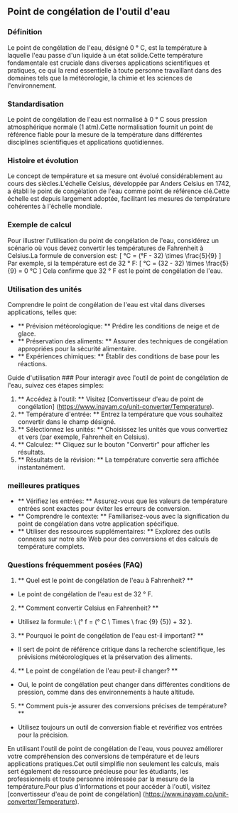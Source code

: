 ## Point de congélation de l'outil d'eau

### Définition
Le point de congélation de l'eau, désigné 0 ° C, est la température à laquelle l'eau passe d'un liquide à un état solide.Cette température fondamentale est cruciale dans diverses applications scientifiques et pratiques, ce qui la rend essentielle à toute personne travaillant dans des domaines tels que la météorologie, la chimie et les sciences de l'environnement.

### Standardisation
Le point de congélation de l'eau est normalisé à 0 ° C sous pression atmosphérique normale (1 atm).Cette normalisation fournit un point de référence fiable pour la mesure de la température dans différentes disciplines scientifiques et applications quotidiennes.

### Histoire et évolution
Le concept de température et sa mesure ont évolué considérablement au cours des siècles.L'échelle Celsius, développée par Anders Celsius en 1742, a établi le point de congélation de l'eau comme point de référence clé.Cette échelle est depuis largement adoptée, facilitant les mesures de température cohérentes à l'échelle mondiale.

### Exemple de calcul
Pour illustrer l'utilisation du point de congélation de l'eau, considérez un scénario où vous devez convertir les températures de Fahrenheit à Celsius.La formule de conversion est:
\[ °C = (°F - 32) \times \frac{5}{9} \]
Par exemple, si la température est de 32 ° F:
\[ °C = (32 - 32) \times \frac{5}{9} = 0 °C \]
Cela confirme que 32 ° F est le point de congélation de l'eau.

### Utilisation des unités
Comprendre le point de congélation de l'eau est vital dans diverses applications, telles que:
- ** Prévision météorologique: ** Prédire les conditions de neige et de glace.
- ** Préservation des aliments: ** Assurer des techniques de congélation appropriées pour la sécurité alimentaire.
- ** Expériences chimiques: ** Établir des conditions de base pour les réactions.

Guide d'utilisation ###
Pour interagir avec l'outil de point de congélation de l'eau, suivez ces étapes simples:
1. ** Accédez à l'outil: ** Visitez [Convertisseur d'eau de point de congélation] (https://www.inayam.co/unit-converter/Temperature).
2. ** Température d'entrée: ** Entrez la température que vous souhaitez convertir dans le champ désigné.
3. ** Sélectionnez les unités: ** Choisissez les unités que vous convertiez et vers (par exemple, Fahrenheit en Celsius).
4. ** Calculez: ** Cliquez sur le bouton "Convertir" pour afficher les résultats.
5. ** Résultats de la révision: ** La température convertie sera affichée instantanément.

### meilleures pratiques
- ** Vérifiez les entrées: ** Assurez-vous que les valeurs de température entrées sont exactes pour éviter les erreurs de conversion.
- ** Comprendre le contexte: ** Familiarisez-vous avec la signification du point de congélation dans votre application spécifique.
- ** Utiliser des ressources supplémentaires: ** Explorez des outils connexes sur notre site Web pour des conversions et des calculs de température complets.

### Questions fréquemment posées (FAQ)

1. ** Quel est le point de congélation de l'eau à Fahrenheit? **
- Le point de congélation de l'eau est de 32 ° F.

2. ** Comment convertir Celsius en Fahrenheit? **
- Utilisez la formule: \ (° f = (° C \ Times \ frac {9} {5}) + 32 \).

3. ** Pourquoi le point de congélation de l'eau est-il important? **
- Il sert de point de référence critique dans la recherche scientifique, les prévisions météorologiques et la préservation des aliments.

4. ** Le point de congélation de l'eau peut-il changer? **
- Oui, le point de congélation peut changer dans différentes conditions de pression, comme dans des environnements à haute altitude.

5. ** Comment puis-je assurer des conversions précises de température? **
- Utilisez toujours un outil de conversion fiable et revérifiez vos entrées pour la précision.

En utilisant l'outil de point de congélation de l'eau, vous pouvez améliorer votre compréhension des conversions de température et de leurs applications pratiques.Cet outil simplifie non seulement les calculs, mais sert également de ressource précieuse pour les étudiants, les professionnels et toute personne intéressée par la mesure de la température.Pour plus d'informations et pour accéder à l'outil, visitez [convertisseur d'eau de point de congélation] (https://www.inayam.co/unit-converter/Temperature).